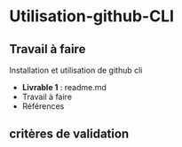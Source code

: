 # Utilisation-github-CLI


## Travail à faire 

Installation et utilisation de github cli
   - **Livrable 1** : readme.md
   - Travail à faire
   - Références




## critères de validation 




